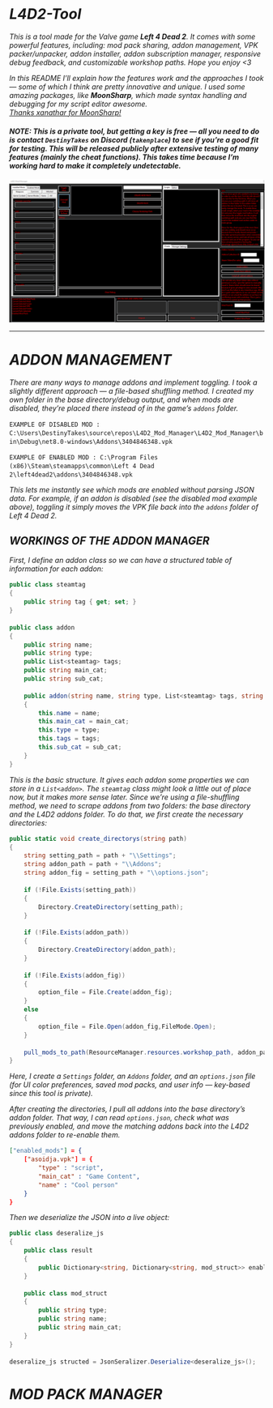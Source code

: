 # ***L4D2-Tool***

*This is a tool made for the Valve game **Left 4 Dead 2**. It comes with some powerful features, including: mod pack sharing, addon management, VPK packer/unpacker, addon installer, addon subscription manager, responsive debug feedback, and customizable workshop paths. Hope you enjoy <3*  

*In this README I’ll explain how the features work and the approaches I took — some of which I think are pretty innovative and unique. I used some amazing packages, like **MoonSharp**, which made syntax handling and debugging for my script editor awesome.  
[Thanks xanathar for MoonSharp!](https://github.com/xanathar)*  

#### ***NOTE: This is a private tool, but getting a key is free — all you need to do is contact `DestinyTakes` on Discord (`takenplace`) to see if you’re a good fit for testing. This will be released publicly after extensive testing of many features (mainly the cheat functions). This takes time because I’m working hard to make it completely undetectable.***  

![Menu Example](https://github.com/DestinyKubbyP/L4D2-Tool/blob/main/Menu.PNG?raw=true)

---
# ***ADDON MANAGEMENT***

*There are many ways to manage addons and implement toggling. I took a slightly different approach — a file-based shuffling method. I created my own folder in the base directory/debug output, and when mods are disabled, they’re placed there instead of in the game’s `addons` folder.*  

```EXAMPLE OF DISABLED MOD : C:\Users\DestinyTakes\source\repos\L4D2_Mod_Manager\L4D2_Mod_Manager\bin\Debug\net8.0-windows\Addons\3404846348.vpk```

```EXAMPLE OF ENABLED MOD : C:\Program Files (x86)\Steam\steamapps\common\Left 4 Dead 2\left4dead2\addons\3404846348.vpk```

*This lets me instantly see which mods are enabled without parsing JSON data. For example, if an addon is disabled (see the disabled mod example above), toggling it simply moves the VPK file back into the `addons` folder of Left 4 Dead 2.*  

  

## ***WORKINGS OF THE ADDON MANAGER***

*First, I define an addon class so we can have a structured table of information for each addon:*  

```c#
public class steamtag
{
    public string tag { get; set; }
}

public class addon
{
    public string name;
    public string type;
    public List<steamtag> tags;
    public string main_cat;
    public string sub_cat;

    public addon(string name, string type, List<steamtag> tags, string main_cat,string sub_cat)
    {
        this.name = name;
        this.main_cat = main_cat;
        this.type = type;
        this.tags = tags;
        this.sub_cat = sub_cat;
    }
}
```

*This is the basic structure. It gives each addon some properties we can store in a `List<addon>`. The `steamtag` class might look a little out of place now, but it makes more sense later. Since we’re using a file-shuffling method, we need to scrape addons from two folders: the base directory and the L4D2 addons folder. To do that, we first create the necessary directories:*  

```c#
public static void create_directorys(string path)
{
    string setting_path = path + "\\Settings";
    string addon_path = path + "\\Addons";
    string addon_fig = setting_path + "\\options.json";

    if (!File.Exists(setting_path))
    {
        Directory.CreateDirectory(setting_path);
    }

    if (!File.Exists(addon_path))
    {
        Directory.CreateDirectory(addon_path); 
    }

    if (!File.Exists(addon_fig))
    {
        option_file = File.Create(addon_fig);
    } 
    else
    {
        option_file = File.Open(addon_fig,FileMode.Open);
    }

    pull_mods_to_path(ResourceManager.resources.workshop_path, addon_path);
}
```

*Here, I create a `Settings` folder, an `Addons` folder, and an `options.json` file (for UI color preferences, saved mod packs, and user info — key-based since this tool is private).*  

*After creating the directories, I pull all addons into the base directory’s addon folder. That way, I can read `options.json`, check what was previously enabled, and move the matching addons back into the L4D2 addons folder to re-enable them.*  

  

```json
["enabled_mods"] = {
    ["asoidja.vpk"] = {
        "type" : "script",
        "main_cat" : "Game Content",
        "name" : "Cool person"
    }
}
```

*Then we deserialize the JSON into a live object:*  

```c#
public class deseralize_js
{
    public class result
    {
        public Dictionary<string, Dictionary<string, mod_struct>> enabled_mods;
    }

    public class mod_struct
    {
        public string type;
        public string name;
        public string main_cat;
    }
}

deseralize_js structed = JsonSeralizer.Deserialize<deseralize_js>();
```

  

# ***MOD PACK MANAGER***

